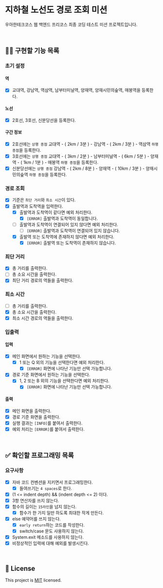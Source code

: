 # 지하철 노선도 경로 조회 미션
우아한테크코스 웹 백엔드 프리코스 최종 코딩 테스트 미션 프로젝트입니다.

<br>

## 👩‍💻 구현할 기능 목록
### 초기 설정
#### 역
- [x] 교대역, 강남역, 역삼역, 남부터미널역, 양재역, 양재시민의숲역, 매봉역을 등록한다.

#### 노선
- [x] 2호선, 3호선, 신분당선을 등록한다.

#### 구간 정보
- [x] 2호선에는 `상행 종점` 교대역 - ( 2km / 3분 ) - 강남역 - ( 2km / 3분 ) - 역삼역 `하행 종점`을 등록한다.
- [x] 3호선에는 `상행 종점` 교대역 - ( 3km / 2분 ) - 남부터미널역 - ( 6km / 5분 ) - 양재역 - ( 1km / 1분 ) - 매봉역 `하행 종점`을 등록한다.
- [x] 신분당선에는 `상행 종점` 강남역 - ( 2km / 8분 ) - 양재역 - ( 10km / 3분 ) - 양재시민의숲역 `하행 종점`을 등록한다.

### 경로 조회
- [x] 기준은 `최단 거리`와 `최소 시간`이 있다.
- [x] 출발역과 도착역을 입력한다.
    - [x] 출발역과 도착역이 같다면 예외 처리한다.
        - [x] `[ERROR]` 출발역과 도착역이 동일합니다.
    - [ ] 출발역과 도착역이 연결되어 있지 않다면 예외 처리한다.
        - [ ] `[ERROR]` 출발역과 도착역이 연결되어 있지 않습니다.
    - [x] 출발역 또는 도착역에 존재하지 않다면 예외 처리한다.
        - [x] `[ERROR]` 출발역 또는 도착역이 존재하지 않습니다.

### 최단 거리
- [x] 총 거리를 출력한다.
- [ ] 총 소요 시간을 출력한다.
- [x] 최단 거리 경로의 역들을 출력한다.

### 최소 시간
- [ ] 총 거리를 출력한다.
- [x] 총 소요 시간을 출력한다.
- [x] 최소 시간 경로의 역들을 출력한다.

### 입출력
#### 입력
- [x] 메인 화면에서 원하는 기능을 선택한다.
    - [x] 1 또는 Q 외의 기능을 선택한다면 예외 처리한다.
        - [x] `[ERROR]` 화면에 나타난 기능만 선택 가능합니다.
- [x] 경로 기준 화면에서 원하는 기능을 선택한다.
    - [x] 1, 2 또는 B 외의 기능을 선택한다면 예외 처리한다.
        - [x] `[ERROR]` 화면에 나타난 기능만 선택 가능합니다.

#### 출력
- [x] 메인 화면을 출력한다.
- [x] 경로 기준 화면을 출력한다.
- [x] 실행 결과는 `[INFO]`를 붙여서 출력한다.
- [x] 예외 처리는 `[ERROR]`를 붙여서 출력한다.

<br>

## ✅ 확인할 프로그래밍 목록
### 요구사항
- [x] 자바 코드 컨벤션을 지키면서 프로그래밍한다.
    - [x] 들여쓰기는 `4 spaces`로 한다.
- [x] (1 <= indent depth) && (indent depth <= 2) 이다.
- [x] 3항 연산자를 쓰지 않는다.
- [x] 함수의 길이는 `15라인`을 넘지 않는다.
    - [x] 함수가 한 가지 일만 하도록 최대한 작게 만든다.
- [x] else 예약어를 쓰지 않는다.
    - [x] `early return`하는 코드를 작성한다.
    - [x] switch/case 문도 사용하지 않는다.
- [x] System.exit 메소드를 사용하지 않는다.
- [x] 비정상적인 입력에 대해 예외를 발생시킨다.

<br>

## 📝 License

This project is [MIT](https://github.com/woowacourse/java-subway-path-precourse/blob/master/LICENSE.md) licensed.
